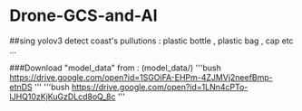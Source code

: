# Drone-GCS-and-AI
##sing yolov3 detect coast's pullutions : plastic bottle , plastic bag , cap etc ...

###Download "model_data"  from : (model_data/)
'''bush
https://drive.google.com/open?id=1SGOiFA-EHPm-4ZJMVj2neefBmp-etnDS
'''
'''bush
https://drive.google.com/open?id=1LNn4cPTo-lJHQ10zKjKuGzDLcd8oQ_8c
'''







